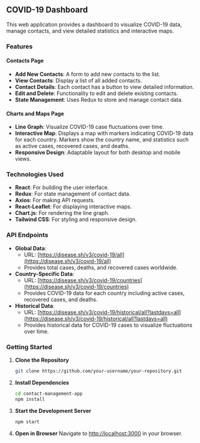 ## COVID-19 Dashboard

This web application provides a dashboard to visualize COVID-19 data, manage contacts, and view detailed statistics and interactive maps.

### Features

#### Contacts Page
- **Add New Contacts**: A form to add new contacts to the list.
- **View Contacts**: Display a list of all added contacts.
- **Contact Details**: Each contact has a button to view detailed information.
- **Edit and Delete**: Functionality to edit and delete existing contacts.
- **State Management**: Uses Redux to store and manage contact data.

#### Charts and Maps Page
- **Line Graph**: Visualize COVID-19 case fluctuations over time.
- **Interactive Map**: Displays a map with markers indicating COVID-19 data for each country. Markers show the country name, and statistics such as active cases, recovered cases, and deaths.
- **Responsive Design**: Adaptable layout for both desktop and mobile views.

### Technologies Used
- **React**: For building the user interface.
- **Redux**: For state management of contact data.
- **Axios**: For making API requests.
- **React-Leaflet**: For displaying interactive maps.
- **Chart.js**: For rendering the line graph.
- **Tailwind CSS**: For styling and responsive design.

### API Endpoints
- **Global Data**:
  - URL: [https://disease.sh/v3/covid-19/all](https://disease.sh/v3/covid-19/all)
  - Provides total cases, deaths, and recovered cases worldwide.
- **Country-Specific Data**:
  - URL: [https://disease.sh/v3/covid-19/countries](https://disease.sh/v3/covid-19/countries)
  - Provides COVID-19 data for each country including active cases, recovered cases, and deaths.
- **Historical Data**:
  - URL: [https://disease.sh/v3/covid-19/historical/all?lastdays=all](https://disease.sh/v3/covid-19/historical/all?lastdays=all)
  - Provides historical data for COVID-19 cases to visualize fluctuations over time.

### Getting Started
1. **Clone the Repository**
   ```bash
   git clone https://github.com/your-username/your-repository.git
   ```

2. **Install Dependencies**
   ```bash
   cd contact-management-app
   npm install
   ```

3. **Start the Development Server**
   ```bash
   npm start
   ```

4. **Open in Browser**
   Navigate to [http://localhost:3000](http://localhost:3000) in your browser.
